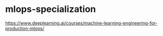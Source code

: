 # mlops-specialization
https://www.deeplearning.ai/courses/machine-learning-engineering-for-production-mlops/
